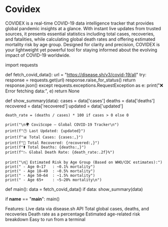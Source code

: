# Covidex
COVIDEX is a real-time COVID-19 data intelligence tracker that provides global pandemic insights at a glance. With instant live updates from trusted sources, it presents essential statistics including total cases, recoveries, and fatalities, while calculating global death rates and offering estimated mortality risk by age group. Designed for clarity and precision, COVIDEX is your lightweight yet powerful tool for staying informed about the evolving impact of COVID-19 worldwide.

import requests

def fetch_covid_data():
    url = "https://disease.sh/v3/covid-19/all"
    try:
        response = requests.get(url)
        response.raise_for_status()
        return response.json()
    except requests.exceptions.RequestException as e:
        print("❌ Error fetching data:", e)
        return None

def show_summary(data):
    cases = data['cases']
    deaths = data['deaths']
    recovered = data['recovered']
    updated = data['updated']

    death_rate = (deaths / cases) * 100 if cases > 0 else 0

    print("\n🌍 CoviScope – Global COVID-19 Tracker\n")
    print(f"🕒 Last Updated: {updated}")
    print(f"📊 Total Cases: {cases:,}")
    print(f"💚 Total Recovered: {recovered:,}")
    print(f"⚰️ Total Deaths: {deaths:,}")
    print(f"📉 Global Death Rate: {death_rate:.2f}%")

    print("\n🧓 Estimated Risk by Age Group (Based on WHO/CDC estimates):")
    print(" - Age 0–17   : ~0.1% mortality")
    print(" - Age 18–49  : ~0.5% mortality")
    print(" - Age 50–64  : ~1.5% mortality")
    print(" - Age 65+    : ~5–20% mortality\n")

def main():
    data = fetch_covid_data()
    if data:
        show_summary(data)

if __name__ == "__main__":
    main()


Features:
Live data via disease.sh API
Total global cases, deaths, and recoveries
Death rate as a percentage
Estimated age-related risk breakdown
Easy to run from a terminal

